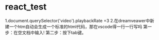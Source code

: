 # react_test

1.document.querySelector('video').playbackRate =3
2.在dreamveawer中新建一个htm自动会生成一个标准的html代码，那在vscode得一行一行写吗
    第一步：在空文档中输入!
    第二步：按下tab键。 
